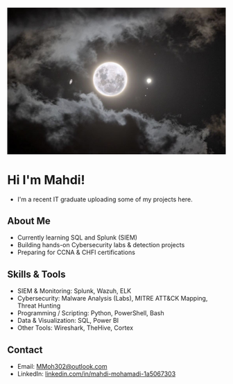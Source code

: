 <p align="center">
  <img src="https://raw.githubusercontent.com/LogsByMahdi/LogsByMahdi/main/moon.jpg" alt="Banner" />
</p>

# Hi I'm Mahdi!

- I'm a recent IT graduate uploading some of my projects here.

## About Me  
- Currently learning SQL and Splunk (SIEM)
- Building hands-on Cybersecurity labs & detection projects
- Preparing for CCNA & CHFI certifications  


## Skills & Tools  
- SIEM & Monitoring: Splunk, Wazuh, ELK  
- Cybersecurity: Malware Analysis (Labs), MITRE ATT&CK Mapping, Threat Hunting  
- Programming / Scripting: Python, PowerShell, Bash  
- Data & Visualization: SQL, Power BI  
- Other Tools: Wireshark, TheHive, Cortex  

## Contact 
- Email: [MMoh302@outlook.com](mailto:MMoh302@outlook.com)  
- LinkedIn: [linkedin.com/in/mahdi-mohamadi-1a5067303](https://www.linkedin.com/in/mahdi-mohamadi-1a5067303)  


